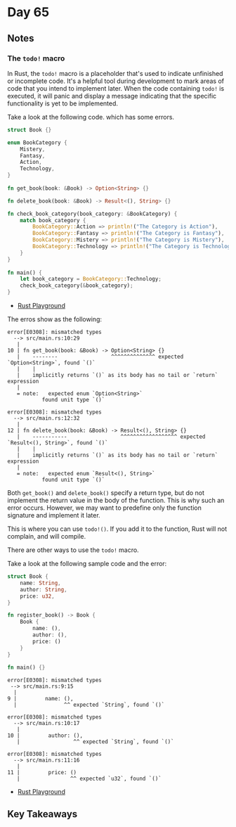 # Day 65

## Notes

### The `todo!` macro

In Rust, the `todo!` macro is a placeholder that's used to indicate unfinished or incomplete code. It's a helpful tool during development to mark areas of code that you intend to implement later. When the code containing `todo!` is executed, it will panic and display a message indicating that the specific functionality is yet to be implemented.

Take a look at the following code. which has some errors.

```rust
struct Book {}

enum BookCategory {
    Mistery,
    Fantasy,
    Action,
    Technology,
}
 
fn get_book(book: &Book) -> Option<String> {} 

fn delete_book(book: &Book) -> Result<(), String> {} 

fn check_book_category(book_category: &BookCategory) {
    match book_category {
        BookCategory::Action => println!("The Category is Action"),
        BookCategory::Fantasy => println!("The Category is Fantasy"),
        BookCategory::Mistery => println!("The Category is Mistery"),
        BookCategory::Technology => println!("The Category is Technology"),
    }
}
 
fn main() {
    let book_category = BookCategory::Technology;
    check_book_category(&book_category);
}

```

- [Rust Playground](https://play.rust-lang.org/?version=stable&mode=debug&edition=2021&gist=0f4ef65005e3899ac67d519a2c38ada5)

The erros show as the following:

```shell
error[E0308]: mismatched types
  --> src/main.rs:10:29
   |
10 | fn get_book(book: &Book) -> Option<String> {} 
   |    --------                 ^^^^^^^^^^^^^^ expected `Option<String>`, found `()`
   |    |
   |    implicitly returns `()` as its body has no tail or `return` expression
   |
   = note:   expected enum `Option<String>`
           found unit type `()`

error[E0308]: mismatched types
  --> src/main.rs:12:32
   |
12 | fn delete_book(book: &Book) -> Result<(), String> {} 
   |    -----------                 ^^^^^^^^^^^^^^^^^^ expected `Result<(), String>`, found `()`
   |    |
   |    implicitly returns `()` as its body has no tail or `return` expression
   |
   = note:   expected enum `Result<(), String>`
           found unit type `()`
```

Both `get_book()` and `delete_book()` specify a return type, but do not implement the return value in the body of the function. This is why such an error occurs.
However, we may want to predefine only the function signature and implement it later.

This is where you can use `todo!()`. If you add it to the function, Rust will not complain, and will compile.

There are other ways to use the `todo!` macro.

Take a look at the following sample code and the error:

```rust
struct Book {
    name: String,
    author: String,
    price: u32,
}

fn register_book() -> Book {
    Book {
        name: (),
        author: (),
        price: ()
    }
}
 
fn main() {}
```

```shell
error[E0308]: mismatched types
 --> src/main.rs:9:15
  |
9 |         name: (),
  |               ^^ expected `String`, found `()`

error[E0308]: mismatched types
  --> src/main.rs:10:17
   |
10 |         author: (),
   |                 ^^ expected `String`, found `()`

error[E0308]: mismatched types
  --> src/main.rs:11:16
   |
11 |         price: ()
   |                ^^ expected `u32`, found `()`
```

- [Rust Playground](https://play.rust-lang.org/?version=stable&mode=debug&edition=2021&gist=b3d14323acd1be35be886ea74f4830c6)

## Key Takeaways
